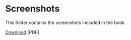 # Screenshots

This folder contains the screenshots included in the book.

[Download](https://github.com/wifinigel/WFEPro3DefinitiveUserGuide/raw/refs/heads/main/screenshots/WFEPro3_DefinitiveUserGuide_Screenshots.pdf) [PDF]
